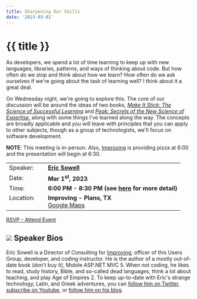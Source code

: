 ```yaml
---
title: Sharpening Our Skills
date: '2023-03-01'
---
```

# {{ title }}

As developers, we spend a lot of time learning to keep up with new languages, libraries, patterns, and ways of thinking about code. But how often do we stop and think about how we learn? How often do we ask ourselves if we're going about the task of learning well? I think about it a great deal.

On Wednesday night, we're going to explore this. The core of our discussion will be around the ideas of two books, *[Make It Stick: The Science of Successful Learning](https://www.amazon.com/Make-Stick-Science-Successful-Learning/dp/0674729013)* and *[Peak: Secrets of the New Science of Expertise](https://en.wikipedia.org/wiki/Peak:_Secrets_from_the_New_Science_of_Expertise)*, along with some things I've learned along the way. The concepts are broadly applicable and you will leave with principles that you can apply to other subjects, though as a group of technologists, we'll focus on software development.

**NOTE**: This meeting is in-person. Also, [Improving](https://improving.com/) is providing pizza at 6:00 and the presentation will begin at 6:30. 

<table>
<tbody>
<tr><td>Speaker:</td><td>&nbsp;</td><td><b><a title="Eric Sowell" target="_blank" href="https://twitter.com/mallioch">Eric Sowell</a></b></td></tr>
<tr><td>Date:</td><td>&nbsp;</td><td><b>Mar 1<sup>st</sup>, 2023</b></td></tr>
<tr><td valign="top">Time:</td><td>&nbsp;</td><td><b>6:00 PM - 8:30 PM (see <a title="Location" href="/contact/">here</a> for more detail)</b></td></tr>
<tr><td valign="top">Location:</td><td>&nbsp;</td><td><b>Improving - Plano, TX</b><br><a title="Google" target="_blank" href="https://g.page/improving-dallas?share">Google Maps</a></td></tr>
</tbody>
</table>

[RSVP - Attend Event](https://www.eventbrite.com/e/sharpening-our-skills-tickets-565004352227)


## ![](/assets/img/icons/speakerbioicon.png) Speaker Bios

<p>Eric Sowell is a Director of Consulting for <a href="https://improving.com/">Improving</a>, officer of this Users Group, developer, and coding instructor. He is the author of a mostly out-of-date book (don't buy it), Mobile ASP.NET MVC 5. When not coding, he likes to read, study history, Bible, and so-called dead languages, think a lot about teaching, and play Age of Empires 2. To keep up-to-date with Eric's strange technology, Latin, and Greek adventures, you can <a href="https://twitter.com/Mallioch">follow him on Twitter</a>, <a href="https://www.youtube.com/channel/UCCHcJejvdlXxLlG0encr53Q">subscribe on Youtube</a>, or <a href="https://ericsowell.com/blog">follow him on his blog</a>.</p>






